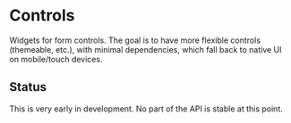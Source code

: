 # Controls

Widgets for form controls. The goal is to have more flexible controls (themeable, etc.), with minimal dependencies,
which fall back to native UI on mobile/touch devices.

## Status

This is very early in development. No part of the API is stable at this point.
